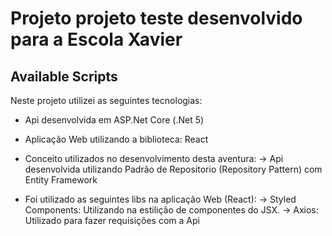# Projeto projeto teste desenvolvido para a Escola Xavier
## Available Scripts

Neste projeto utilizei as seguintes tecnologias:

- Api desenvolvida em ASP.Net Core (.Net 5)
- Aplicação Web utilizando a biblioteca: React

- Conceito utilizados no desenvolvimento desta aventura:
-> Api desenvolvida utilizando Padrão de Repositorio (Repository Pattern) com Entity Framework

- Foi utilizado as seguintes libs na aplicação Web (React):
-> Styled Components: Utilizando na estilição de componentes do JSX. 
-> Axios: Utilizado para fazer requisições com a Api
